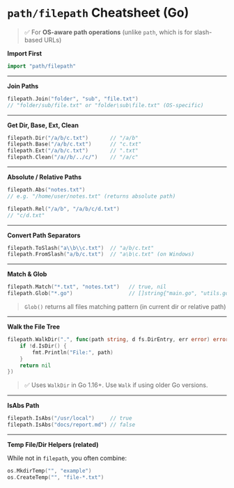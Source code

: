 # `path/filepath` Cheatsheet (Go)

> ✅ For **OS-aware path operations** (unlike `path`, which is for slash-based URLs)

**Import First**

```go
import "path/filepath"
```

---

**Join Paths**

```go
filepath.Join("folder", "sub", "file.txt")
// "folder/sub/file.txt" or "folder\sub\file.txt" (OS-specific)
```

---

**Get Dir, Base, Ext, Clean**

```go
filepath.Dir("/a/b/c.txt")       // "/a/b"
filepath.Base("/a/b/c.txt")      // "c.txt"
filepath.Ext("/a/b/c.txt")       // ".txt"
filepath.Clean("/a//b/../c/")    // "/a/c"
```

---

**Absolute / Relative Paths**

```go
filepath.Abs("notes.txt")
// e.g. "/home/user/notes.txt" (returns absolute path)

filepath.Rel("/a/b", "/a/b/c/d.txt")
// "c/d.txt"
```

---

**Convert Path Separators**

```go
filepath.ToSlash("a\\b\\c.txt")  // "a/b/c.txt"
filepath.FromSlash("a/b/c.txt")  // "a\b\c.txt" (on Windows)
```

---

**Match & Glob**

```go
filepath.Match("*.txt", "notes.txt")   // true, nil
filepath.Glob("*.go")                  // []string{"main.go", "utils.go"}
```

> `Glob()` returns all files matching pattern (in current dir or relative path)

---

**Walk the File Tree**

```go
filepath.WalkDir(".", func(path string, d fs.DirEntry, err error) error {
    if !d.IsDir() {
        fmt.Println("File:", path)
    }
    return nil
})
```

> ✅ Uses `WalkDir` in Go 1.16+. Use `Walk` if using older Go versions.

---

**IsAbs Path**

```go
filepath.IsAbs("/usr/local")     // true
filepath.IsAbs("docs/report.md") // false
```

---

**Temp File/Dir Helpers (related)**

While not in `filepath`, you often combine:

```go
os.MkdirTemp("", "example")
os.CreateTemp("", "file-*.txt")
```
